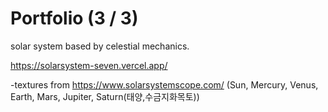 # Portfolio (3 / 3)

solar system based by celestial mechanics.

https://solarsystem-seven.vercel.app/

-textures from https://www.solarsystemscope.com/
(Sun, Mercury, Venus, Earth, Mars, Jupiter, Saturn(태양,수금지화목토))
